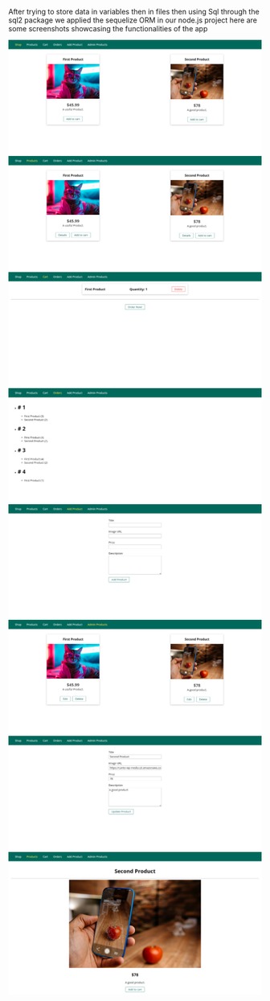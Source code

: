 After trying to store data in variables then in files then using Sql through the sql2 package we applied the sequelize ORM in our node.js project
here are some screenshots showcasing the functionalities of the app

![alt text](./eshopImages/img1.png)
![alt text](./eshopImages/img2.png)
![alt text](./eshopImages/img3.png)
![alt text](./eshopImages/img4.png)
![alt text](./eshopImages/img5.png)
![alt text](./eshopImages/img6.png)
![alt text](./eshopImages/img7.png)
![alt text](./eshopImages/img8.png)
